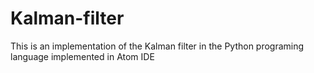 # Kalman-filter
This is an implementation of the Kalman filter in the Python programing language implemented in Atom IDE
